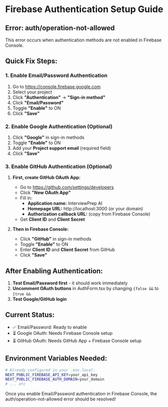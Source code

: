 # Firebase Authentication Setup Guide

## Error: auth/operation-not-allowed

This error occurs when authentication methods are not enabled in Firebase Console.

## Quick Fix Steps:

### 1. Enable Email/Password Authentication
1. Go to https://console.firebase.google.com
2. Select your project
3. Click **"Authentication"** → **"Sign-in method"**
4. Click **"Email/Password"** 
5. Toggle **"Enable"** to ON
6. Click **"Save"**

### 2. Enable Google Authentication (Optional)
1. Click **"Google"** in sign-in methods
2. Toggle **"Enable"** to ON
3. Add your **Project support email** (required field)
4. Click **"Save"**

### 3. Enable GitHub Authentication (Optional)
1. **First, create GitHub OAuth App:**
   - Go to https://github.com/settings/developers
   - Click **"New OAuth App"**
   - Fill in:
     - **Application name:** InterviewPrep AI
     - **Homepage URL:** http://localhost:3000 (or your domain)
     - **Authorization callback URL:** (copy from Firebase Console)
   - Get **Client ID** and **Client Secret**

2. **Then in Firebase Console:**
   - Click **"GitHub"** in sign-in methods  
   - Toggle **"Enable"** to ON
   - Enter **Client ID** and **Client Secret** from GitHub
   - Click **"Save"**

## After Enabling Authentication:

1. **Test Email/Password first** - it should work immediately
2. **Uncomment OAuth buttons** in AuthForm.tsx by changing `{false &&` to `{true &&`
3. **Test Google/GitHub login**

## Current Status:
- ✅ Email/Password: Ready to enable
- ⏳ Google OAuth: Needs Firebase Console setup
- ⏳ GitHub OAuth: Needs GitHub App + Firebase Console setup

## Environment Variables Needed:
```bash
# Already configured in your .env.local:
NEXT_PUBLIC_FIREBASE_API_KEY=your_api_key
NEXT_PUBLIC_FIREBASE_AUTH_DOMAIN=your_domain
# ... etc
```

Once you enable Email/Password authentication in Firebase Console, the auth/operation-not-allowed error should be resolved!
